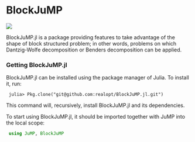 # BlockJuMP

[![](https://img.shields.io/badge/docs-latest-blue.svg)](https://realopt.github.io/BlockJuMP.jl/latest/)

BlockJuMP.jl is a package providing features to take advantage of the shape of block structured problem; in other words, problems on which Dantzig-Wolfe decomposition or Benders decomposition can be applied.


### Getting BlockJuMP.jl
BlockJuMP.jl can be installed using the package manager of Julia. To install it, run:

```
 julia> Pkg.clone("git@github.com:realopt/BlockJuMP.jl.git")
```

This command will, recursively, install BlockJuMP.jl and its dependencies.

To start using BlockJuMP.jl, it should be imported together with JuMP into the local scope:

```julia
 using JuMP, BlockJuMP
 ```
